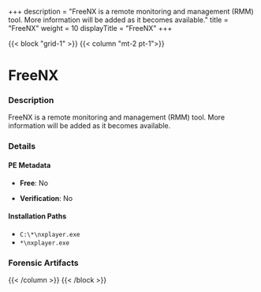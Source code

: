 +++
description = "FreeNX is a remote monitoring and management (RMM) tool. More information will be added as it becomes available."
title = "FreeNX"
weight = 10
displayTitle = "FreeNX"
+++


{{< block "grid-1" >}}
{{< column "mt-2 pt-1">}}

# FreeNX


### Description

FreeNX is a remote monitoring and management (RMM) tool. More information will be added as it becomes available.




### Details


#### PE Metadata


- **Free**: No

- **Verification**: No




#### Installation Paths
- `C:\*\nxplayer.exe`
- `*\nxplayer.exe`

### Forensic Artifacts










{{< /column >}}
{{< /block >}}
